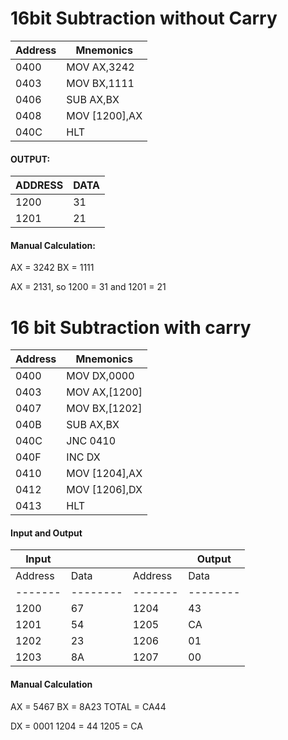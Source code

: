 # 16bit Subtraction without Carry

| Address | Mnemonics |
|---------|-----------|
| 0400 | MOV AX,3242|
| 0403 | MOV BX,1111|
| 0406|SUB AX,BX|
|0408|MOV [1200],AX|
040C |HLT


#### OUTPUT:
| ADDRESS|DATA|
|---------|-----------|
1200 | 31
1201|21

#### Manual Calculation:

AX = 3242
BX = 1111

AX = 2131, so 1200 = 31 and 1201 = 21


# 16 bit Subtraction with carry


| Address | Mnemonics |
|---------|-----------|
| 0400 | MOV DX,0000|
| 0403 | MOV AX,[1200]|
| 0407 | MOV BX,[1202]|
| 040B|SUB AX,BX|
|040C|JNC 0410|
040F |INC DX
0410|MOV [1204],AX
0412|MOV [1206],DX
0413|HLT

#### Input and Output

| Input ||| Output |
|-------|--------|-------|--------|
| Address | Data | Address | Data |
|-------|--------|-------|--------|
1200|67 | 1204 | 43
1201 | 54 | 1205 | CA
1202 | 23 | 1206 | 01
1203 | 8A| 1207 | 00

#### Manual Calculation

AX = 5467
BX = 8A23
TOTAL = CA44

DX = 0001
1204 = 44
1205 = CA